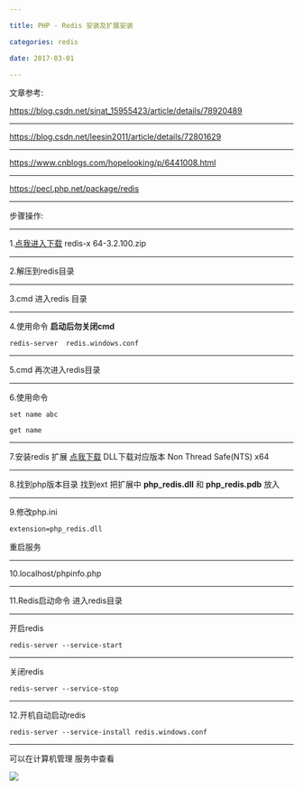 ```yaml
---

title: PHP - Redis 安装及扩展安装

categories: redis

date: 2017-03-01

---
```


文章参考:


https://blog.csdn.net/sinat_15955423/article/details/78920489

---

https://blog.csdn.net/leesin2011/article/details/72801629

---

https://www.cnblogs.com/hopelooking/p/6441008.html

---

https://pecl.php.net/package/redis

---

步骤操作:

---

1.[点我进入下载](https://github.com/MSOpenTech/redis/releases) redis-x 64-3.2.100.zip

---

2.解压到redis目录

---

3.cmd 进入redis 目录

---

4.使用命令 **启动后勿关闭cmd**

`redis-server  redis.windows.conf `

---

5.cmd 再次进入redis目录

---

6.使用命令

```
set name abc

get name

```

---

7.安装redis 扩展 [点我下载](https://pecl.php.net/package/redis) DLL下载对应版本 Non Thread Safe(NTS) x64

---

8.找到php版本目录 找到ext 把扩展中 **php_redis.dll**  和  **php_redis.pdb** 放入

---

9.修改php.ini

`extension=php_redis.dll`

重启服务

---

10.localhost/phpinfo.php

---

11.Redis启动命令  进入redis目录

---

开启redis

`redis-server --service-start  `

---

关闭redis

`redis-server --service-stop  `

---

12.开机自动启动redis

`redis-server --service-install redis.windows.conf  `

---

可以在计算机管理 服务中查看

![](https://i.loli.net/2019/05/17/5cddad058872d75680.png)